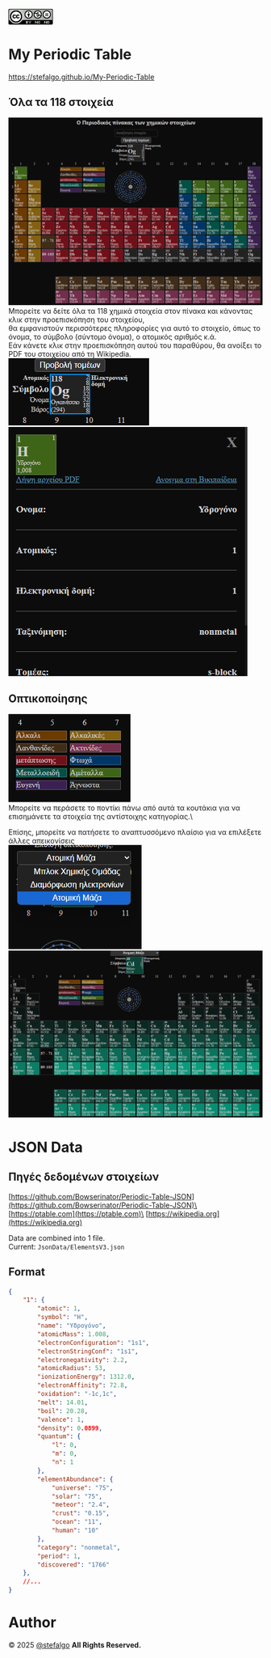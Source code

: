 [![by-nc-nd](docs/images/by_nc_nd_4_0.png)](https://creativecommons.org/licenses/by-nc-nd/4.0/)

# My Periodic Table
https://stefalgo.github.io/My-Periodic-Table

## Όλα τα 118 στοιχεία
![image](docs/images/PeriodicTable.png)\
Μπορείτε να δείτε όλα τα 118 χημικά στοιχεία στον πίνακα και κάνοντας κλικ στην προεπισκόπηση του στοιχείου,\
θα εμφανιστούν περισσότερες πληροφορίες για αυτό το στοιχείο, όπως το όνομα, το σύμβολο (σύντομο όνομα), ο ατομικός αριθμός κ.ά.\
Εάν κάνετε κλικ στην προεπισκόπηση αυτού του παραθύρου, θα ανοίξει το PDF του στοιχείου από τη Wikipedia.
![image](docs/images/Closeup.png)\
![image](docs/images/InfoWindow.png)


## Οπτικοποίησης
![image](docs/images/Highlights.png)\
Μπορείτε να περάσετε το ποντίκι πάνω από αυτά τα κουτάκια για να επισημάνετε τα στοιχεία της αντίστοιχης κατηγορίας.\

Επίσης, μπορείτε να πατήσετε το αναπτυσσόμενο πλαίσιο για να επιλέξετε άλλες απεικονίσεις\
![image](docs/images/Dropdown.png)\
![image](docs/images/Mass.png)

# JSON Data
## Πηγές δεδομένων στοιχείων
[https://github.com/Bowserinator/Periodic-Table-JSON](https://github.com/Bowserinator/Periodic-Table-JSON)\
[https://ptable.com](https://ptable.com)\
[https://wikipedia.org](https://wikipedia.org)

Data are combined into 1 file.\
Current: `JsonData/ElementsV3.json`
## Format
```json
{
    "1": {
        "atomic": 1,
        "symbol": "H",
        "name": "Υδρογόνο",
        "atomicMass": 1.008,
        "electronConfiguration": "1s1",
        "electronStringConf": "1s1",
        "electronegativity": 2.2,
        "atomicRadius": 53,
        "ionizationEnergy": 1312.0,
        "electronAffinity": 72.8,
        "oxidation": "-1c,1c",
        "melt": 14.01,
        "boil": 20.28,
        "valence": 1,
        "density": 0.0899,
        "quantum": {
            "l": 0,
            "m": 0,
            "n": 1
        },
        "elementAbundance": {
            "universe": "75",
            "solar": "75",
            "meteor": "2.4",
            "crust": "0.15",
            "ocean": "11",
            "human": "10"
        },
        "category": "nonmetal",
        "period": 1,
        "discovered": "1766"
    },
    //...
}
```

# Author
&copy; 2025 [@stefalgo](https://github.com/stefalgo) **All Rights Reserved.**
